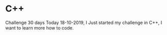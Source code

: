 # C++
Challenge 30 days
Today 18-10-2019, I Just started my challenge in C++, I want to learn more how to code.
